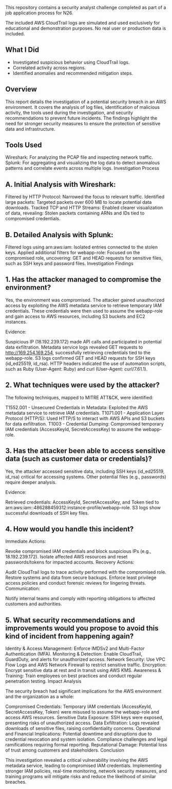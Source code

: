This repository contains a security analyst challenge completed as part of a job application process for N26.

The included AWS CloudTrail logs are simulated and used exclusively for educational and demonstration purposes. No real user or production data is included.

## What I Did

- Investigated suspicious behavior using CloudTrail logs.
- Correlated activity across regions.
- Identified anomalies and recommended mitigation steps.

## Overview

This report details the investigation of a potential security breach in an AWS environment. It covers the analysis of log files, identification of malicious activity, the tools used during the investigation, and security recommendations to prevent future incidents. The findings highlight the need for stronger security measures to ensure the protection of sensitive data and infrastructure.

## Tools Used

Wireshark: For analyzing the PCAP file and inspecting network traffic.
Splunk: For aggregating and visualizing the log data to detect anomalous patterns and correlate events across multiple logs.
Investigation Process

## A. Initial Analysis with Wireshark:

Filtered by HTTP Protocol: Narrowed the focus to relevant traffic.
Identified large packets: Targeted packets over 600 MB to locate potential data downloads.
Tracked TCP and HTTP Streams: Enabled clearer visualization of data, revealing:
Stolen packets containing ARNs and IDs tied to compromised credentials.

## B. Detailed Analysis with Splunk:

Filtered logs using arn:aws:iam: Isolated entries connected to the stolen keys.
Applied additional filters for webapp-role: Focused on the compromised role, uncovering:
GET and HEAD requests for sensitive files, such as SSH keys and password files.
Investigation Findings

## 1. Has the attacker managed to compromise the environment?

Yes, the environment was compromised. The attacker gained unauthorized access by exploiting the AWS metadata service to retrieve temporary IAM credentials. These credentials were then used to assume the webapp-role and gain access to AWS resources, including S3 buckets and EC2 instances.

Evidence:

Suspicious IP (18.192.239.172) made API calls and participated in potential data exfiltration.
Metadata service logs revealed GET requests to http://169.254.169.254, successfully retrieving credentials tied to the webapp-role.
S3 logs confirmed GET and HEAD requests for SSH keys (id_ed25519, id_rsa).
HTTP headers indicated the use of automation scripts, such as Ruby (User-Agent: Ruby) and curl (User-Agent: curl/7.61.1).

## 2. What techniques were used by the attacker?

The following techniques, mapped to MITRE ATT&CK, were identified:

T1552.001 - Unsecured Credentials in Metadata: Exploited the AWS metadata service to retrieve IAM credentials.
T1071.001 - Application Layer Protocol (HTTP/S): Used HTTP/S to interact with AWS APIs and S3 buckets for data exfiltration.
T1003 - Credential Dumping: Compromised temporary IAM credentials (AccessKeyId, SecretAccessKey) to assume the webapp-role.

## 3. Has the attacker been able to access sensitive data (such as customer data or credentials)?

Yes, the attacker accessed sensitive data, including SSH keys (id_ed25519, id_rsa) critical for accessing systems. Other potential files (e.g., passwords) require deeper analysis.

Evidence:

Retrieved credentials: AccessKeyId, SecretAccessKey, and Token tied to arn:aws:iam::486288459312:instance-profile/webapp-role.
S3 logs show successful downloads of SSH key files.

## 4. How would you handle this incident?

Immediate Actions:

Revoke compromised IAM credentials and block suspicious IPs (e.g., 18.192.239.172).
Isolate affected AWS resources and reset passwords/tokens for impacted accounts.
Recovery Actions:

Audit CloudTrail logs to trace activity performed with the compromised role.
Restore systems and data from secure backups.
Enforce least privilege access policies and conduct forensic reviews for lingering threats.
Communication:

Notify internal teams and comply with reporting obligations to affected customers and authorities.

## 5. What security recommendations and improvements would you propose to avoid this kind of incident from happening again?

Identity & Access Management: Enforce IMDSv2 and Multi-Factor Authentication (MFA).
Monitoring & Detection: Enable CloudTrail, GuardDuty, and alerts for unauthorized access.
Network Security: Use VPC Flow Logs and AWS Network Firewall to restrict sensitive traffic.
Encryption: Encrypt sensitive data at rest and in transit using AWS KMS.
Awareness & Training: Train employees on best practices and conduct regular penetration testing.
Impact Analysis

The security breach had significant implications for the AWS environment and the organization as a whole:

Compromised Credentials: Temporary IAM credentials (AccessKeyId, SecretAccessKey, Token) were misused to assume the webapp-role and access AWS resources.
Sensitive Data Exposure: SSH keys were exposed, presenting risks of unauthorized access.
Data Exfiltration: Logs revealed downloads of sensitive files, raising confidentiality concerns.
Operational and Financial Implications: Potential downtime and disruptions due to credential revocation and system isolation. Compliance challenges and legal ramifications requiring formal reporting.
Reputational Damage: Potential loss of trust among customers and stakeholders.
Conclusion

This investigation revealed a critical vulnerability involving the AWS metadata service, leading to compromised IAM credentials. Implementing stronger IAM policies, real-time monitoring, network security measures, and training programs will mitigate risks and reduce the likelihood of similar breaches.
